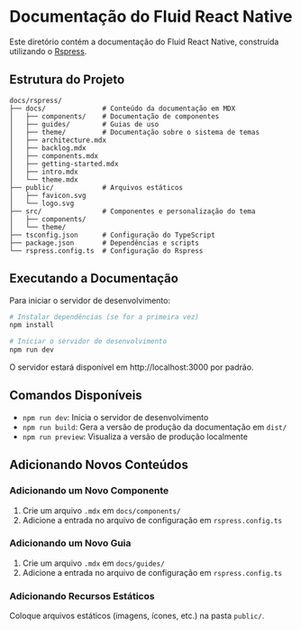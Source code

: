 # Documentação do Fluid React Native

Este diretório contém a documentação do Fluid React Native, construída utilizando o [Rspress](https://rspress.dev).

## Estrutura do Projeto

```
docs/rspress/
├── docs/              # Conteúdo da documentação em MDX
│   ├── components/    # Documentação de componentes
│   ├── guides/        # Guias de uso
│   ├── theme/         # Documentação sobre o sistema de temas
│   ├── architecture.mdx
│   ├── backlog.mdx
│   ├── components.mdx
│   ├── getting-started.mdx
│   ├── intro.mdx
│   └── theme.mdx
├── public/            # Arquivos estáticos
│   ├── favicon.svg
│   └── logo.svg
├── src/               # Componentes e personalização do tema
│   ├── components/
│   └── theme/
├── tsconfig.json      # Configuração do TypeScript
├── package.json       # Dependências e scripts
└── rspress.config.ts  # Configuração do Rspress
```

## Executando a Documentação

Para iniciar o servidor de desenvolvimento:

```bash
# Instalar dependências (se for a primeira vez)
npm install

# Iniciar o servidor de desenvolvimento
npm run dev
```

O servidor estará disponível em http://localhost:3000 por padrão.

## Comandos Disponíveis

- `npm run dev`: Inicia o servidor de desenvolvimento
- `npm run build`: Gera a versão de produção da documentação em `dist/`
- `npm run preview`: Visualiza a versão de produção localmente

## Adicionando Novos Conteúdos

### Adicionando um Novo Componente

1. Crie um arquivo `.mdx` em `docs/components/`
2. Adicione a entrada no arquivo de configuração em `rspress.config.ts`

### Adicionando um Novo Guia

1. Crie um arquivo `.mdx` em `docs/guides/`
2. Adicione a entrada no arquivo de configuração em `rspress.config.ts`

### Adicionando Recursos Estáticos

Coloque arquivos estáticos (imagens, ícones, etc.) na pasta `public/`.
